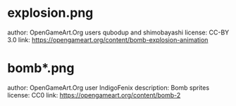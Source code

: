# explosion.png

author: OpenGameArt.Org users qubodup and shimobayashi
license: CC-BY 3.0
link: https://opengameart.org/content/bomb-explosion-animation

# bomb*.png

author: OpenGameArt.Org user IndigoFenix
description: Bomb sprites
license: CC0
link: https://opengameart.org/content/bomb-2
